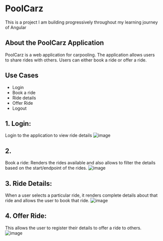 # PoolCarz

This is a project I am building progressively throughout my learning journey of Angular

## About the PoolCarz Application

PoolCarz is a web application for carpooling. The application allows users to share rides with others. Users can either book a ride or offer a ride.

## Use Cases

* Login
* Book a ride
* Ride details
* Offer Ride
* Logout

## 1. Login: 
Login to the application to view ride details
![image](/Pictures/poolcarz/1.templates/1.png)

## 2. 
Book a ride: Renders the rides available and also allows to filter the details based on the start/endpoint of the rides.
![image](/Pictures/poolcarz/1.templates/2.png)

## 3. Ride Details: 
When a user selects a particular ride, it renders complete details about that ride and allows the user to book that ride.
![image](/Pictures/poolcarz/1.templates/3.png)

## 4. Offer Ride: 
This allows the user to register their details to offer a ride to others.
![image](/Pictures/poolcarz/1.templates/4.png)
